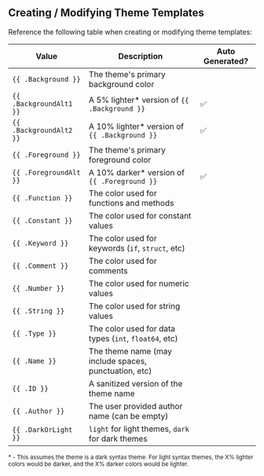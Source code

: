 ## Creating / Modifying Theme Templates

Reference the following table when creating or modifying theme templates:

| Value                   | Description                                           | Auto Generated? |
|-------------------------|-------------------------------------------------------|-----------------|
| `{{ .Background }}`     | The theme's primary background color                  |                 |
| `{{ .BackgroundAlt1 }}` | A 5% lighter\* version of `{{ .Background }}`         | ✅               |
| `{{ .BackgroundAlt2 }}` | A 10% lighter\* version of `{{ .Background }}`        | ✅               |
| `{{ .Foreground }}`     | The theme's primary foreground color                  |                 |
| `{{ .ForegroundAlt }}`  | A 10% darker\* version of `{{ .Foreground }}`         | ✅               |
| `{{ .Function }}`       | The color used for functions and methods              |                 |
| `{{ .Constant }}`       | The color used for constant values                    |                 |
| `{{ .Keyword }}`        | The color used for keywords (`if`, `struct`, etc)     |                 |
| `{{ .Comment }}`        | The color used for comments                           |                 |
| `{{ .Number }}`         | The color used for numeric values                     |                 |
| `{{ .String }}`         | The color used for string values                      |                 |
| `{{ .Type }}`           | The color used for data types (`int`, `float64`, etc) |                 |
| `{{ .Name }}`           | The theme name (may include spaces, punctuation, etc) |                 |
| `{{ .ID }}`             | A sanitized version of the theme name                 |                 |
| `{{ .Author }}`         | The user provided author name (can be empty)          |                 |
| `{{ .DarkOrLight }}`    | `light` for light themes, `dark` for dark themes      |                 |

<sup>* - This assumes the theme is a dark syntax theme. For light syntax themes, the X% lighter colors
would be darker, and the X% darker colors would be lighter.</sup>